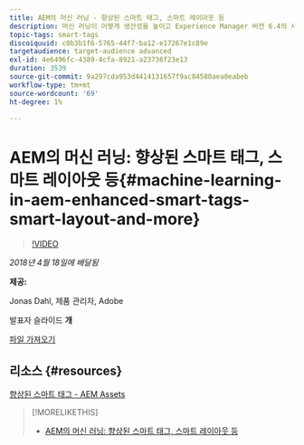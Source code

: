 ```yaml
---
title: AEM의 머신 러닝 - 향상된 스마트 태그, 스마트 레이아웃 등
description: 머신 러닝이 어떻게 생산성을 높이고 Experience Manager 버전 6.4의 새로운 사용 사례를 잠금 해제하는지에 대해 알아봅니다
topic-tags: smart-tags
discoiquuid: c0b3b1f6-5765-44f7-ba12-e17267e1c89e
targetaudience: target-audience advanced
exl-id: 4e6496fc-4389-4cfa-8921-a23736f23e13
duration: 3539
source-git-commit: 9a297cda953d4414131657f9ac84580aea0eabeb
workflow-type: tm+mt
source-wordcount: '69'
ht-degree: 1%

---
```


# AEM의 머신 러닝: 향상된 스마트 태그, 스마트 레이아웃 등{#machine-learning-in-aem-enhanced-smart-tags-smart-layout-and-more}

>[!VIDEO](https://video.tv.adobe.com/v/22255/?quality=9)

*2018년 4월 18일에 배달됨*

**제공:**

Jonas Dahl, 제품 관리자, Adobe

발표자 슬라이드 **개**

[파일 가져오기](assets/aem+gems+ml+and+ai+in+aem+4+17+18.pdf)

## 리소스 {#resources}

[향상된 스마트 태그 - AEM Assets](https://helpx.adobe.com/kr/experience-manager/6-4/assets/using/enhanced-smart-tags.html)

<!--
[Get back to the Overview](https://helpx.adobe.com/kr/experience-manager/kt/eseminars/gems/aem-index.html)
-->

>[!MORELIKETHIS]
>
>* [AEM의 머신 러닝: 향상된 스마트 태그, 스마트 레이아웃 등](aem-machine-learning.md)
